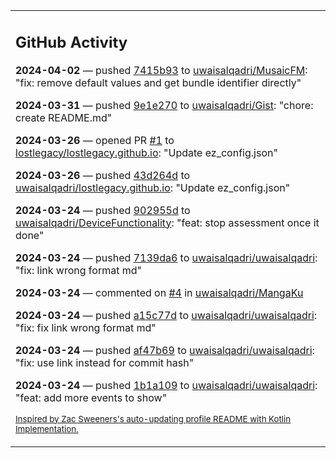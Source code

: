<table><tr><td valign="top" width="100%">    

## GitHub Activity

**2024-04-02** — pushed [7415b93](https://github.com/uwaisalqadri/MusaicFM/commits/7415b9320b3e648e47b70b0511191c1212704940) to [uwaisalqadri/MusaicFM](https://github.com/uwaisalqadri/MusaicFM): "fix: remove default values and get bundle identifier directly"

**2024-03-31** — pushed [9e1e270](https://github.com/uwaisalqadri/Gist/commits/9e1e2701a2f74cbf10f3c9ba5de30ee09c677f9c) to [uwaisalqadri/Gist](https://github.com/uwaisalqadri/Gist): "chore: create README.md"

**2024-03-26** — opened PR [#1](https://github.com/lostlegacy/lostlegacy.github.io/pull/1) to [lostlegacy/lostlegacy.github.io](https://github.com/lostlegacy/lostlegacy.github.io): "Update ez_config.json"

**2024-03-26** — pushed [43d264d](https://github.com/uwaisalqadri/lostlegacy.github.io/commits/43d264d04d56e871e5e54c3817305026d617356d) to [uwaisalqadri/lostlegacy.github.io](https://github.com/uwaisalqadri/lostlegacy.github.io): "Update ez_config.json"

**2024-03-24** — pushed [902955d](https://github.com/uwaisalqadri/DeviceFunctionality/commits/902955d2f2ea2670e444b639f4286e74ad2aa5bb) to [uwaisalqadri/DeviceFunctionality](https://github.com/uwaisalqadri/DeviceFunctionality): "feat: stop assessment once it done"

**2024-03-24** — pushed [7139da6](https://github.com/uwaisalqadri/uwaisalqadri/commits/7139da641533a7c3b1ced64741a1c835a3c5f407) to [uwaisalqadri/uwaisalqadri](https://github.com/uwaisalqadri/uwaisalqadri): "fix: link wrong format md"

**2024-03-24** — commented on [#4](https://github.com/uwaisalqadri/MangaKu/issues/4#issuecomment-2016985553) in [uwaisalqadri/MangaKu](https://github.com/uwaisalqadri/MangaKu)

**2024-03-24** — pushed [a15c77d](https://github.com/uwaisalqadri/uwaisalqadri/commits/a15c77d7430f0d16ef80c3cc01d7ad6b94a1198b) to [uwaisalqadri/uwaisalqadri](https://github.com/uwaisalqadri/uwaisalqadri): "fix: fix link wrong format md"

**2024-03-24** — pushed [af47b69](https://github.com/uwaisalqadri/uwaisalqadri/commits/af47b696e044eb72c139f4f38985f3a52132624f) to [uwaisalqadri/uwaisalqadri](https://github.com/uwaisalqadri/uwaisalqadri): "fix: use link instead for commit hash"

**2024-03-24** — pushed [1b1a109](https://github.com/uwaisalqadri/uwaisalqadri/commits/1b1a109cdee73a878652a0352920798930da65d7) to [uwaisalqadri/uwaisalqadri](https://github.com/uwaisalqadri/uwaisalqadri): "feat: add more events to show"
                
<sub><a href="https://github.com/ZacSweers/ZacSweers/">Inspired by Zac Sweeners's auto-updating profile README with Kotlin Implementation.</a></sub>
        